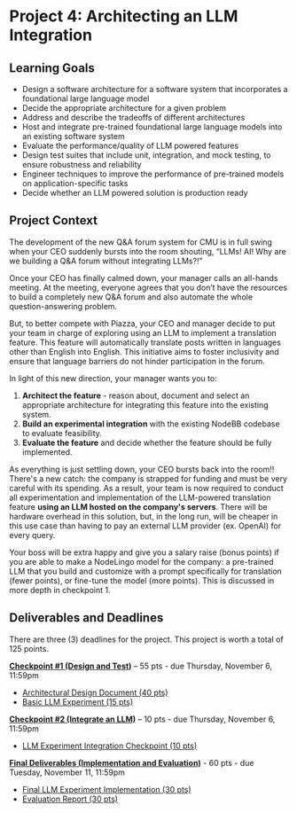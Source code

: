 # Project 4: Architecting an LLM Integration

## Learning Goals
- Design a software architecture for a software system that incorporates a foundational large language model
- Decide the appropriate architecture for a given problem
- Address and describe the tradeoffs of different architectures
- Host and integrate pre-trained foundational large language models into an existing software system
- Evaluate the performance/quality of LLM powered features
- Design test suites that include unit, integration, and mock testing, to ensure robustness and reliability
- Engineer techniques to improve the performance of pre-trained models on application-specific tasks
- Decide whether an LLM powered solution is production ready

## Project Context

The development of the new Q&A forum system for CMU is in full swing when your CEO suddenly bursts into the room shouting, “LLMs! AI! Why are we building a Q&A forum without integrating LLMs?!”

Once your CEO has finally calmed down, your manager calls an all-hands meeting. At the meeting, everyone agrees that you don’t have the resources to build a completely new Q&A forum and also automate the whole question-answering problem.

But, to better compete with Piazza, your CEO and manager decide to put your team in charge of exploring using an LLM to implement a translation feature. This feature will automatically translate posts written in languages other than English into English. This initiative aims to foster inclusivity and ensure that language barriers do not hinder participation in the forum.

In light of this new direction, your manager wants you to:

1. **Architect the feature** - reason about, document and select an appropriate architecture for integrating this feature into the existing system.
2. **Build an experimental integration** with the existing NodeBB codebase to evaluate feasibility.
3. **Evaluate the feature** and decide whether the feature should be fully implemented.

As everything is just settling down, your CEO bursts back into the room!! There's a new catch: the company is strapped for funding and must be very careful with its spending. As a result, your team is now required to conduct all experimentation and implementation of the LLM-powered translation feature **using an LLM hosted on the company's servers**. There will be hardware overhead in this solution, but, in the long run, will be cheaper in this use case than having to pay an external LLM provider (ex. OpenAI) for every query.

Your boss will be extra happy and give you a salary raise (bonus points) if you are able to make a NodeLingo model for the company: a pre-trained LLM that you build and customize with a prompt specifically for translation (fewer points), or fine-tune the model (more points). This is discussed in more depth in checkpoint 1.

## Deliverables and Deadlines
There are three (3) deadlines for the project. This project is worth a total of 125 points.

[**Checkpoint #1 (Design and Test)**](./1_checkpoint.md) – 55 pts - due Thursday, November 6, 11:59pm

- [Architectural Design Document (40 pts)](./1_checkpoint.md#architectural-design-document-40-points)
- [Basic LLM Experiment (15 pts)](./2_checkpoint.md#basic-llm-experiment-15-points)

[**Checkpoint #2 (Integrate an LLM)**](./2_checkpoint.md) – 10 pts - due Thursday, November 6, 11:59pm

- [LLM Experiment Integration Checkpoint (10 pts)](#llm-experiment-integration-checkpoint-10-points)

[**Final Deliverables (Implementation and Evaluation)**](./final_deliverable.md) - 60 pts - due Tuesday, November 11, 11:59pm

- [Final LLM Experiment Implementation (30 pts)](./final_deliverable.md#final-llm-experiment-implementation-30-points)
- [Evaluation Report (30 pts)](./final_deliverable.md#evaluation-report-30-points)
